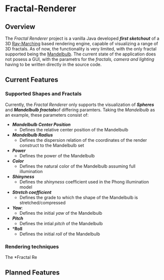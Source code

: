 # Fractal-Renderer
## Overview

The *Fractal Renderer* project is a vanilla Java developed ***first sketchout*** of a 3D [Ray-Marching](https://en.wikipedia.org/wiki/Ray_marching) based rendering engine, capable of visualizing a range of 3D fractals. As of now, the functionality is very limited, with the only fractal supported being the [Mandelbulb](https://en.wikipedia.org/wiki/Mandelbulb). The current state of the application does not posess a GUI, with the parametrs for the *fractals, camera and lighting* having to be written directly in the source code. 

## Current Features

### Supported Shapes and Fractals
Currently, the *Fractal Renderer* only supports the visualization of ***Spheres*** and ***Mandelbulb fractals***of differing paramters. Taking the *Mandelbulb* as an example, these parameters consist of:
- ***Mandelbulb Center Position***
  - Defines the relative center position of the Mandelbulb
- ***Mandelbulb Radius***
  - Defines the dispersion relation of the coordinates of the render construct to the Mandelbulb set
- ***Power***
  - Defines the power of the Mandelbulb
- ***Color***
  - Defines the natural color of the Mandelbulb assuming full illumination
- ***Shinyness***
  - Defines the *shinyness* coefficient used in the Phong illumination model
- ***Stretch coefficient***
  - Defines the grade to which the shape of the Mandelbulb is stretched/compressed
- ***Yaw***:
  - Defines the initial *yaw* of the Mandelbulb
- ***Pitch***
  - Defines the intial *pitch* of the Mandelbulb
- ***Roll**
  - Defines the initial *roll* of the Mandelbulb
### Rendering techniques
The *Fractal Re

## Planned Features


